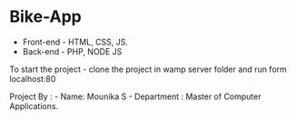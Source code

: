 # Bike-App
  - Front-end - HTML, CSS, JS.
  - Back-end  - PHP, NODE JS
 
 To start the project - clone the project in wamp server folder and run form localhost:80
 
 Project By : 
    - Name: Mounika S 
    - Department : Master of Computer Applications.
